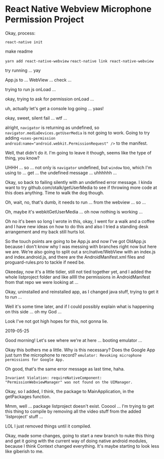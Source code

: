 # React Native Webview Microphone Permission Project

Okay, process:

`react-native init`

make readme

`yarn add react-native-webview`
`react-native link react-native-webview`

try running ... yay

App.js to ... WebView ... check ...

trying to run js onLoad ...

okay, trying to ask for permission onLoad ...

uh, actually let's get a console log going ... yaas!

okay, sweet, silent fail ... wtf ...

alright, `navigator` is returning as undefined, so `navigator.mediaDevices.getUserMedia` is not going to work. Going to try adding `<uses-permission android:name="android.webkit.PermissionRequest" />` to the manifest.

Well, that didn't do it. I'm going to leave it though, seems like the type of thing, you know?

UHHH ... so ... not only is `navigator` undefined, but `window` too, which I'm using to ... get ... the undefined message ... uhhhhhh ...

Okay, so back to failing silently with an undefined error message. I kinda want to try github.com/otalk/getUserMedia to see if throwing more code at this does anything. Time to walk the dog though.

Oh, wait, no, that's dumb, it needs to run ... from the webview ... so ...

Oh, maybe it's webkitGetUserMedia ... oh now nothing is working ...

Oh no it's been so long I wrote in this, okay, I went for a walk and a coffee and I have new ideas on how to do this and also I tried a standing desk arrangement and my back still hurts lol.

So the touch points are going to be App.js and now I've got OldApp.js because I don't know why I was messing with branches right now but here we are. We're also going to split out a src/native/WebView with an index.js and index.android.js, and there are the AndroidManifest.xml files and proguard-rules.pro to tackle if need be.

Okeeday, now it's a little tidier, still not tied together yet, and I added the whole listproject folder and like alllll the permissions in AndroidManifest from that repo we were looking at ...

Okay, uninstalled and reinstalled app, as I changed java stuff, trying to get it to run ...

Well it's some time later, and if I could possibly explain what is happening on this side ... oh my God ...

Look I've not got high hopes for this, not gonna lie.

2019-05-25

Good morning! Let's see where we're at here ... booting emulator ...

Okay this bothers me a little. Why is this necessary? Does the Google App just turn the microphone to record? `emulator: Revoking microphone permissions for Google App.`

Oh good, that's the same error message as last time, haha.

`Invariant Violation: requireNativeComponent: "PermissionWebviewManager" was not found on the UIManager.`

Okay, so I added, I think, the package to MainApplication, in the getPackages function.

Mmm, well ... package listproject doesn't exist. Cooool ... I'm trying to get this thing to compile by removing all the video stuff from the added 'listproject' stuff ...

LOL I just removed things until it compiled.

Okay, made some changes, going to start a new branch to nuke this thing and get it going with the current way of doing native android modules, because I think Context changed everything. It's maybe starting to look less like giberish to me.
